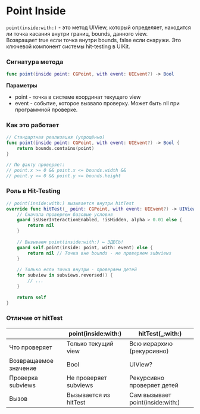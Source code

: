 # Point Inside
`point(inside:with:)` - это метод UIView, который определяет, находится ли точка касания внутри границ, bounds, данного view. Возвращает true если точка внутри bounds, false если снаружи. Это ключевой компонент системы hit-testing в UIKit.

### Сигнатура метода

```swift
func point(inside point: CGPoint, with event: UIEvent?) -> Bool
```

**Параметры**
- point - точка в системе координат текущего view
- event - событие, которое вызвало проверку. Может быть nil при программной проверке.

### Как это работает

```swift
// Стандартная реализация (упрощённо)
func point(inside point: CGPoint, with event: UIEvent?) -> Bool {
    return bounds.contains(point)
}

// По факту проверяет:
// point.x >= 0 && point.x <= bounds.width &&
// point.y >= 0 && point.y <= bounds.height
```

### Роль в Hit-Testing

```swift
// point(inside:with:) вызывается внутри hitTest
override func hitTest(_ point: CGPoint, with event: UIEvent?) -> UIView? {
    // Сначала проверяем базовые условия
    guard isUserInteractionEnabled, !isHidden, alpha > 0.01 else {
        return nil
    }
    
    // Вызываем point(inside:with:) ← ЗДЕСЬ!
    guard self.point(inside: point, with: event) else {
        return nil // Точка вне bounds - не проверяем subviews
    }
    
    // Только если точка внутри - проверяем детей
    for subview in subviews.reversed() {
        // ...
    }
    
    return self
}
```

### Отличие от hitTest

|                         | point(inside:with:)                  | hitTest(_:with:)                           |
|-------------------------|--------------------------------------|--------------------------------------------|
| Что проверяет           | Только текущий view                  | Всю иерархию (рекурсивно)                  |
| Возвращаемое значение   | Bool                              | UIView?                            |
| Проверка subviews       | Не проверяет subviews                  | Рекурсивно проверяет детей                     |
| Вызов                   | Вызывается из hitTest                   |    Сам вызывает point(inside:with:)            |
